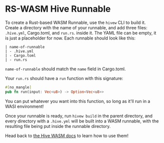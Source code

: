 # RS-WASM Hive Runnable

To create a Rust-based WASM Runnable, use the `hivew` CLI to build it. Create a directory with the name of your runnable, and add three files: `.hive.yml`, Cargo.toml, and `run.rs`. inside it. The YAML file can be empty, it is just a placeholder for now. Each runnable should look like this:
```
| name-of-runnable
| - .hive.yml
| - Cargo.toml
| - run.rs
```
`name-of-runnable` should match the `name` field in Cargo.toml.

Your `run.rs` should have a `run` function with this signature: 
```rust
#[no_mangle]
pub fn run(input: Vec<u8>) -> Option<Vec<u8>>
```
You can put whatever you want into this function, so long as it'll run in a WASI environment!

Once your runnable is ready, run `hivew build` in the parent directory, and every directory with a `.hive.yml` will be built into a WASM runnable, with the resulting file being put inside the runnable directory.

Head back to [the Hive WASM docs](https://github.com/suborbital/hive/blob/master/docs/wasm.md) to learn how to use them!
